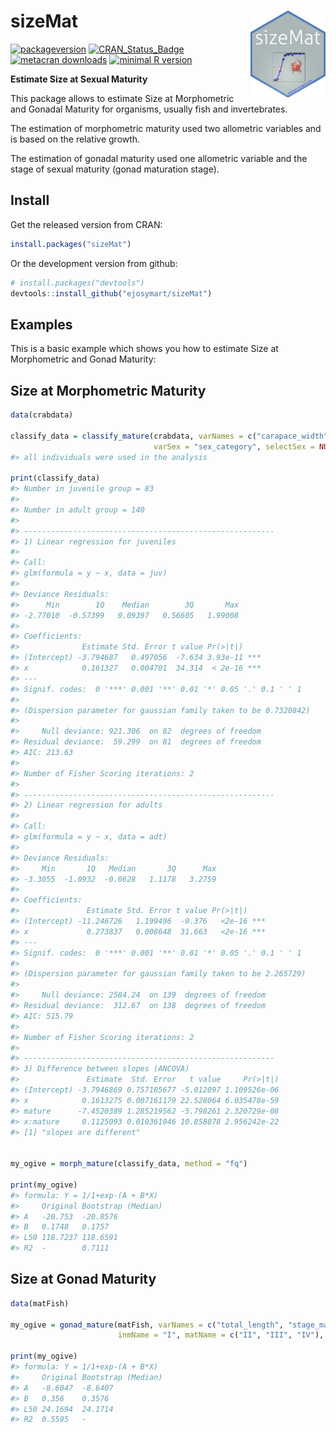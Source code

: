 # sizeMat <img src="man/figures/sizeMat.png" width="120" align="right" />

<!-- badges: start -->

[![packageversion](https://img.shields.io/badge/Package%20version-1.1.2-orange.svg?style=flat-square)](commits/master)
[![CRAN\_Status\_Badge](http://www.r-pkg.org/badges/version/sizeMat)](http://cran.r-project.org/package=sizeMat)
[![metacran
downloads](http://cranlogs.r-pkg.org/badges/sizeMat)](http://cran.rstudio.com/web/packages/sizeMat/index.html)
[![minimal R
version](https://img.shields.io/badge/R%3E%3D-3.6-6666ff.svg)](https://cran.r-project.org/)
<!-- badges: end -->

**Estimate Size at Sexual Maturity**

This package allows to estimate Size at Morphometric and Gonadal
Maturity for organisms, usually fish and invertebrates.

The estimation of morphometric maturity used two allometric variables
and is based on the relative growth.

The estimation of gonadal maturity used one allometric variable and the
stage of sexual maturity (gonad maturation stage).

## Install

Get the released version from CRAN:

``` r
install.packages("sizeMat")
```

Or the development version from github:

``` r
# install.packages("devtools")
devtools::install_github("ejosymart/sizeMat")
```

## Examples

This is a basic example which shows you how to estimate Size at
Morphometric and Gonad Maturity:

## Size at Morphometric Maturity

``` r
data(crabdata)

classify_data = classify_mature(crabdata, varNames = c("carapace_width", "chela_height"), 
                                varSex = "sex_category", selectSex = NULL, method = "ld")
#> all individuals were used in the analysis

print(classify_data)
#> Number in juvenile group = 83 
#> 
#> Number in adult group = 140 
#> 
#> -------------------------------------------------------- 
#> 1) Linear regression for juveniles 
#> 
#> Call:
#> glm(formula = y ~ x, data = juv)
#> 
#> Deviance Residuals: 
#>      Min        1Q    Median        3Q       Max  
#> -2.77010  -0.57399   0.09397   0.56605   1.99008  
#> 
#> Coefficients:
#>              Estimate Std. Error t value Pr(>|t|)    
#> (Intercept) -3.794687   0.497056  -7.634 3.93e-11 ***
#> x            0.161327   0.004701  34.314  < 2e-16 ***
#> ---
#> Signif. codes:  0 '***' 0.001 '**' 0.01 '*' 0.05 '.' 0.1 ' ' 1
#> 
#> (Dispersion parameter for gaussian family taken to be 0.7320842)
#> 
#>     Null deviance: 921.306  on 82  degrees of freedom
#> Residual deviance:  59.299  on 81  degrees of freedom
#> AIC: 213.63
#> 
#> Number of Fisher Scoring iterations: 2
#> 
#> -------------------------------------------------------- 
#> 2) Linear regression for adults 
#> 
#> Call:
#> glm(formula = y ~ x, data = adt)
#> 
#> Deviance Residuals: 
#>     Min       1Q   Median       3Q      Max  
#> -3.3055  -1.0932  -0.0628   1.1178   3.2759  
#> 
#> Coefficients:
#>               Estimate Std. Error t value Pr(>|t|)    
#> (Intercept) -11.246726   1.199496  -9.376   <2e-16 ***
#> x             0.273837   0.008648  31.663   <2e-16 ***
#> ---
#> Signif. codes:  0 '***' 0.001 '**' 0.01 '*' 0.05 '.' 0.1 ' ' 1
#> 
#> (Dispersion parameter for gaussian family taken to be 2.265729)
#> 
#>     Null deviance: 2584.24  on 139  degrees of freedom
#> Residual deviance:  312.67  on 138  degrees of freedom
#> AIC: 515.79
#> 
#> Number of Fisher Scoring iterations: 2
#> 
#> -------------------------------------------------------- 
#> 3) Difference between slopes (ANCOVA) 
#>               Estimate  Std. Error   t value     Pr(>|t|)
#> (Intercept) -3.7946869 0.757105677 -5.012097 1.109526e-06
#> x            0.1613275 0.007161179 22.528064 6.035478e-59
#> mature      -7.4520389 1.285219562 -5.798261 2.320729e-08
#> x:mature     0.1125093 0.010361046 10.858878 2.956242e-22
#> [1] "slopes are different"


my_ogive = morph_mature(classify_data, method = "fq")

print(my_ogive)
#> formula: Y = 1/1+exp-(A + B*X)
#>     Original Bootstrap (Median)
#> A   -20.753  -20.8576          
#> B   0.1748   0.1757            
#> L50 118.7237 118.6591          
#> R2  -        0.7111
```

## Size at Gonad Maturity

``` r
data(matFish)

my_ogive = gonad_mature(matFish, varNames = c("total_length", "stage_mat"), 
                        inmName = "I", matName = c("II", "III", "IV"), method = "fq", niter = 999)

print(my_ogive)
#> formula: Y = 1/1+exp-(A + B*X)
#>     Original Bootstrap (Median)
#> A   -8.6047  -8.6407           
#> B   0.356    0.3576            
#> L50 24.1694  24.1714           
#> R2  0.5595   -
```
